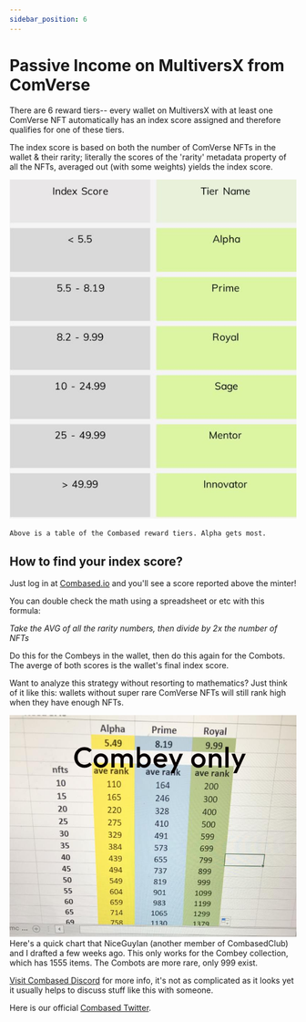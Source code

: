 ```yaml
---
sidebar_position: 6
---
```


# Passive Income on MultiversX from ComVerse

There are 6 reward tiers-- every wallet on MultiversX with at least one ComVerse NFT automatically has an index score assigned and therefore qualifies for one of these tiers.

The index score is based on both the number of ComVerse NFTs in the wallet & their rarity; literally the scores of the 'rarity' metadata property of all the NFTs, averaged out (with some weights) yields the index score. 

![Combased rarity index tiers](./Combased_table_2.jpeg)

    Above is a table of the Combased reward tiers. Alpha gets most.

## How to find your index score? 

Just log in at [Combased.io](https://nfts.combased.io/unlock) and you'll see a score reported above the minter!

You can double check the math using a spreadsheet or etc with this formula:

*Take the AVG of all the rarity numbers, then divide by 2x the number of NFTs*

Do this for the Combeys in the wallet, then do this again for the Combots. The averge of both scores is the wallet's final index score.

Want to analyze this strategy without resorting to mathematics? Just think of it like this: wallets without super rare ComVerse NFTs will still rank high when they have enough NFTs. 

![Combased rarity index tiers](./ian-jacks-maths-table.png)
Here's a quick chart that NiceGuyIan (another member of CombasedClub) and I drafted a few weeks ago. This only works for the Combey collection, which has 1555 items. The Combots are more rare, only 999 exist.

[Visit Combased Discord](https://discord.gg/nh46kvc3Fa) for more info, it's not as complicated as it looks yet it usually helps to discuss stuff like this with someone.

Here is our official [Combased Twitter](https://twitter.com/combased_app).
